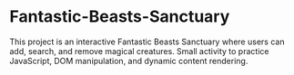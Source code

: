 # Fantastic-Beasts-Sanctuary
This project is an interactive Fantastic Beasts Sanctuary where users can add, search, and remove magical creatures.  Small activity to practice JavaScript, DOM manipulation, and dynamic content rendering.
